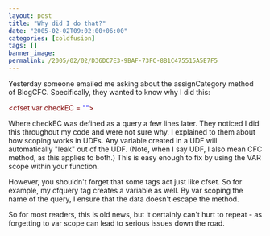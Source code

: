 ```yaml
---
layout: post
title: "Why did I do that?"
date: "2005-02-02T09:02:00+06:00"
categories: [coldfusion]
tags: []
banner_image: 
permalink: /2005/02/02/D36DC7E3-9BAF-73FC-8B1C475515A5E7F5
---
```


Yesterday someone emailed me asking about the assignCategory method of BlogCFC. Specifically, they wanted to know why I did this:

<div class="code"><FONT COLOR=MAROON>&lt;cfset var checkEC = <FONT COLOR=BLUE>""</FONT>&gt;</FONT></div>

Where checkEC was defined as a query a few lines later. They noticed I did this throughout my code and were not sure why. I explained to them about how scoping works in UDFs. Any variable created in a UDF will automatically "leak" out of the UDF. (Note, when I say UDF, I also mean CFC method, as this applies to both.) This is easy enough to fix by using the VAR scope within your function. 

However, you shouldn't forget that some tags act just like cfset. So for example, my cfquery tag creates a variable as well. By var scoping the name of the query, I ensure that the data doesn't escape the method.

So for most readers, this is old news, but it certainly can't hurt to repeat - as forgetting to var scope can lead to serious issues down the road.